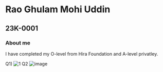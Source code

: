 # Rao Ghulam Mohi Uddin
## 23K-0001
### About me
I have completed my O-level from Hira Foundation and A-level privatley.

Q1) ![1](https://github.com/RaoGhulam/pffall23/assets/142868044/e9b89b03-f220-4162-a034-ed1efed36d15)
Q2 ![image](https://github.com/RaoGhulam/pffall23/assets/142868044/a701628e-01d2-4874-a547-986acef7f8be)
